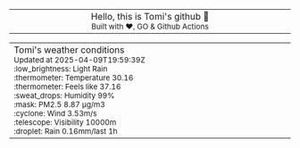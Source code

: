 
<div align="center">
<table>
<tbody>
<td align="center">
<img width="2000" height="0"><br>
Hello, this is Tomi's github 👋<br>
<sup>Built with ❤️, GO & Github Actions</sup><br>
<img width="2000" height="0">
</td>
</tbody>
</table>
</div>
<table>
<tbody>
<td align="left">
<img width="2000" height="0"><br>
Tomi's weather conditions<br>
<sup>Updated at 2025-04-09T19:59:39Z</sup><br>
<sup>:low_brightness: Light Rain</sup><br>
<sup>:thermometer: Temperature 30.16 </sup><br>
<sup>:thermometer: Feels like 37.16</sup><br>
<sup>:sweat_drops: Humidity 99%</sup><br>
<sup>:mask: PM2.5 8.87 μg/m3</sup><br>
<sup>:cyclone: Wind 3.53m/s </sup><br>
<sup>:telescope: Visibility 10000m </sup><br>
<sup>:droplet: Rain 0.16mm/last 1h </sup><br>
<img width="2000" height="0">
</td>
<td align="left">
<img width="2000" height="0"><br>
<br>
<img width="2000" height="0">
</td>
</tbody>
</table>
</div>
    
